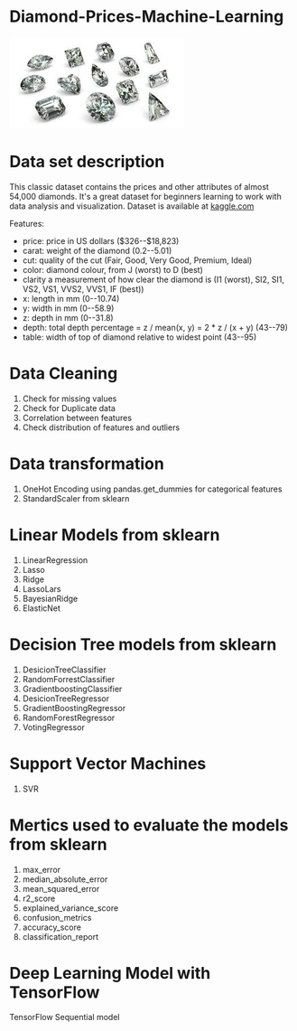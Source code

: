 


# Diamond-Prices-Machine-Learning

![Diamonds!](Images/diamonds.jpeg)

# Data set description

This classic dataset contains the prices and other attributes of almost 54,000 diamonds. It's a great dataset for beginners learning to work with data analysis and visualization. Dataset is available at [kaggle.com](https://www.kaggle.com/shivam2503/diamonds)

Features:
- price: price in US dollars (\$326--\$18,823)
- carat: weight of the diamond (0.2--5.01)
- cut: quality of the cut (Fair, Good, Very Good, Premium, Ideal)
- color: diamond colour, from J (worst) to D (best)
- clarity a measurement of how clear the diamond is (I1 (worst), SI2, SI1, VS2, VS1, VVS2, VVS1, IF (best))
- x: length in mm (0--10.74)
- y: width in mm (0--58.9)
- z: depth in mm (0--31.8)
- depth: total depth percentage = z / mean(x, y) = 2 * z / (x + y) (43--79)
- table: width of top of diamond relative to widest point (43--95)

# Data Cleaning

1. Check for missing values
2. Check for Duplicate data
3. Correlation between features
4. Check distribution of features and outliers


# Data transformation

1. OneHot Encoding using pandas.get_dummies for categorical features
2. StandardScaler from sklearn

# Linear Models from sklearn

1. LinearRegression
2. Lasso
3. Ridge
4. LassoLars
5. BayesianRidge
6. ElasticNet


# Decision Tree models from sklearn

1. DesicionTreeClassifier
2. RandomForrestClassifier
3. GradientboostingClassifier
4. DesicionTreeRegressor
5. GradientBoostingRegressor
6. RandomForestRegressor
7. VotingRegressor

# Support Vector Machines
1. SVR

# Mertics used to evaluate the models from sklearn

1. max_error
2. median_absolute_error
3. mean_squared_error
4. r2_score
5. explained_variance_score
6. confusion_metrics
7. accuracy_score
8. classification_report

# Deep Learning Model with TensorFlow

TensorFlow Sequential model



